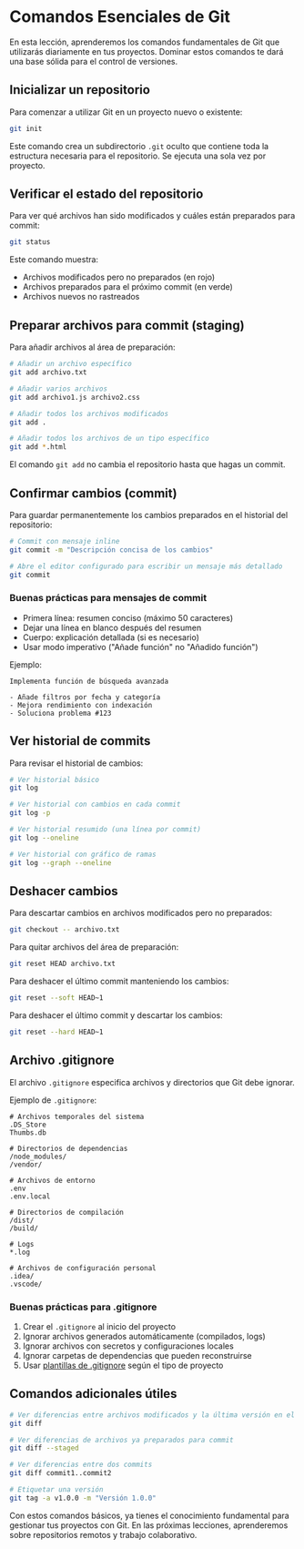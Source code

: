 # Comandos Esenciales de Git

En esta lección, aprenderemos los comandos fundamentales de Git que utilizarás diariamente en tus proyectos. Dominar estos comandos te dará una base sólida para el control de versiones.

## Inicializar un repositorio

Para comenzar a utilizar Git en un proyecto nuevo o existente:

```bash
git init
```

Este comando crea un subdirectorio `.git` oculto que contiene toda la estructura necesaria para el repositorio. Se ejecuta una sola vez por proyecto.

## Verificar el estado del repositorio

Para ver qué archivos han sido modificados y cuáles están preparados para commit:

```bash
git status
```

Este comando muestra:
- Archivos modificados pero no preparados (en rojo)
- Archivos preparados para el próximo commit (en verde)
- Archivos nuevos no rastreados

## Preparar archivos para commit (staging)

Para añadir archivos al área de preparación:

```bash
# Añadir un archivo específico
git add archivo.txt

# Añadir varios archivos
git add archivo1.js archivo2.css

# Añadir todos los archivos modificados
git add .

# Añadir todos los archivos de un tipo específico
git add *.html
```

El comando `git add` no cambia el repositorio hasta que hagas un commit.

## Confirmar cambios (commit)

Para guardar permanentemente los cambios preparados en el historial del repositorio:

```bash
# Commit con mensaje inline
git commit -m "Descripción concisa de los cambios"

# Abre el editor configurado para escribir un mensaje más detallado
git commit
```

### Buenas prácticas para mensajes de commit

- Primera línea: resumen conciso (máximo 50 caracteres)
- Dejar una línea en blanco después del resumen
- Cuerpo: explicación detallada (si es necesario)
- Usar modo imperativo ("Añade función" no "Añadido función")

Ejemplo:
```
Implementa función de búsqueda avanzada

- Añade filtros por fecha y categoría
- Mejora rendimiento con indexación
- Soluciona problema #123
```

## Ver historial de commits

Para revisar el historial de cambios:

```bash
# Ver historial básico
git log

# Ver historial con cambios en cada commit
git log -p

# Ver historial resumido (una línea por commit)
git log --oneline

# Ver historial con gráfico de ramas
git log --graph --oneline
```

## Deshacer cambios

Para descartar cambios en archivos modificados pero no preparados:

```bash
git checkout -- archivo.txt
```

Para quitar archivos del área de preparación:

```bash
git reset HEAD archivo.txt
```

Para deshacer el último commit manteniendo los cambios:

```bash
git reset --soft HEAD~1
```

Para deshacer el último commit y descartar los cambios:

```bash
git reset --hard HEAD~1
```

## Archivo .gitignore

El archivo `.gitignore` especifica archivos y directorios que Git debe ignorar.

Ejemplo de `.gitignore`:
```
# Archivos temporales del sistema
.DS_Store
Thumbs.db

# Directorios de dependencias
/node_modules/
/vendor/

# Archivos de entorno
.env
.env.local

# Directorios de compilación
/dist/
/build/

# Logs
*.log

# Archivos de configuración personal
.idea/
.vscode/
```

### Buenas prácticas para .gitignore

1. Crear el `.gitignore` al inicio del proyecto
2. Ignorar archivos generados automáticamente (compilados, logs)
3. Ignorar archivos con secretos y configuraciones locales
4. Ignorar carpetas de dependencias que pueden reconstruirse
5. Usar [plantillas de .gitignore](https://github.com/github/gitignore) según el tipo de proyecto

## Comandos adicionales útiles

```bash
# Ver diferencias entre archivos modificados y la última versión en el repositorio
git diff

# Ver diferencias de archivos ya preparados para commit
git diff --staged

# Ver diferencias entre dos commits
git diff commit1..commit2

# Etiquetar una versión
git tag -a v1.0.0 -m "Versión 1.0.0"
```

Con estos comandos básicos, ya tienes el conocimiento fundamental para gestionar tus proyectos con Git. En las próximas lecciones, aprenderemos sobre repositorios remotos y trabajo colaborativo. 